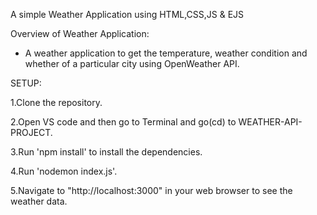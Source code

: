 A simple Weather Application using HTML,CSS,JS & EJS

Overview of Weather Application:
  
  - A weather application to get the temperature, weather condition and whether of a particular city using OpenWeather API.

SETUP:

1.Clone the repository.

2.Open VS code and then go to Terminal and go(cd) to WEATHER-API-PROJECT.

3.Run 'npm install' to install the dependencies.

4.Run 'nodemon index.js'.

5.Navigate to "http://localhost:3000" in your web browser to see the weather data.

